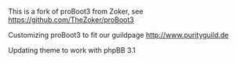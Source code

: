 This is a fork of proBoot3 from Zoker, see https://github.com/TheZoker/proBoot3

Customizing proBoot3 to fit our guildpage http://www.purityguild.de

Updating theme to work with phpBB 3.1

